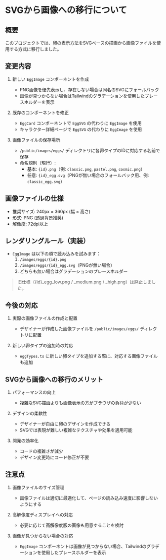 # SVGから画像への移行について

## 概要

このプロジェクトでは、卵の表示方法をSVGベースの描画から画像ファイルを使用する方式に移行しました。

## 変更内容

1. 新しい `EggImage` コンポーネントを作成
   - PNG画像を優先表示し、存在しない場合は同名のSVGにフォールバック
   - 画像が見つからない場合はTailwindのグラデーションを使用したプレースホルダーを表示

2. 既存のコンポーネントを修正
   - `EggCard` コンポーネントで `EggSVG` の代わりに `EggImage` を使用
   - キャラクター詳細ページで `EggSVG` の代わりに `EggImage` を使用

3. 画像ファイルの保存場所
   - `/public/images/eggs/` ディレクトリに各卵タイプのIDに対応する名前で保存
   - 命名規則（現行）:
     - 基本: `{id}.png`（例: `classic.png`, `pastel.png`, `cosmic.png`）
     - 任意: `{id}_egg.svg`（PNGが無い場合のフォールバック用、例: `classic_egg.svg`）

## 画像ファイルの仕様

- 推奨サイズ: 240px × 360px (幅 × 高さ)
- 形式: PNG (透過背景推奨)
- 解像度: 72dpi以上

## レンダリングルール（実装）

- `EggImage` は以下の順で読み込みを試みます：
  1. `/images/eggs/{id}.png`
  2. `/images/eggs/{id}_egg.svg`（PNGが無い場合）
  3. どちらも無い場合はグラデーションのプレースホルダー

> 旧仕様（{id}_egg_low.png / _medium.png / _high.png）は廃止しました。

## 今後の対応

1. 実際の画像ファイルの作成と配置
   - デザイナーが作成した画像ファイルを `/public/images/eggs/` ディレクトリに配置

2. 新しい卵タイプの追加時の対応
   - `eggTypes.ts` に新しい卵タイプを追加する際に、対応する画像ファイルも追加

## SVGから画像への移行のメリット

1. パフォーマンスの向上
   - 複雑なSVG描画よりも画像表示の方がブラウザの負荷が少ない

2. デザインの柔軟性
   - デザイナーが自由に卵のデザインを作成できる
   - SVGでは表現が難しい複雑なテクスチャや効果を適用可能

3. 開発の効率化
   - コードの複雑さが減少
   - デザイン変更時にコード修正が不要

## 注意点

1. 画像ファイルのサイズ管理
   - 画像ファイルは適切に最適化して、ページの読み込み速度に影響しないようにする

2. 高解像度ディスプレイへの対応
   - 必要に応じて高解像度版の画像も用意することを検討

3. 画像が見つからない場合の対応
   - `EggImage` コンポーネントは画像が見つからない場合、Tailwindのグラデーションを使用したプレースホルダーを表示